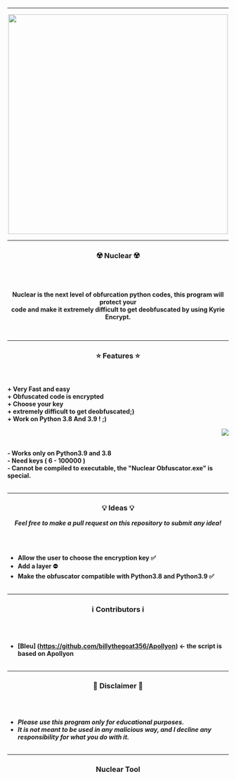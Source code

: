 -----

<p align="center">
<img src="https://user-images.githubusercontent.com/103894335/163794304-eaa34d32-41c4-47ce-a07e-08e83915b631.png", width="500", height="500">
</p>

-----

### <p align="center">☢️ Nuclear ☢️</p>

<br><br>
<p align="center">
<strong>
Nuclear is the next level of obfurcation python codes, this program will protect your
<br>
code and make it extremely difficult to get deobfuscated by using Kyrie Encrypt.
</strong>
</p>
<br>

-----

### <p align="center">⭐ Features ⭐</p>

<br><br>
<strong>+ Very Fast and easy</strong>
<br>
<strong>+ Obfuscated code is encrypted</strong>
<br>
<strong>+ Choose your key</strong>
<br>
<strong>+ extremely difficult to get deobfuscated;)</strong>
<br>
<strong>+ Work on Python 3.8 And 3.9 ! ;)</strong>
<br>

<p align="right">
<img src="https://user-images.githubusercontent.com/103894335/163794304-eaa34d32-41c4-47ce-a07e-08e83915b631.png">
</p>

<br>
<strong>- Works only on Python3.9 and 3.8</strong>
<br>
<strong>- Need keys ( 6 - 100000 )
<br>
<strong>- Cannot be compiled to executable, the "Nuclear Obfuscator.exe" is special. </strong>
<br><br>

-----


### <p align="center">💡 Ideas 💡</p>

<p align="center"><strong><i>Feel free to make a pull request on this repository to submit any idea!</i></strong</p>

<br><br>
* Allow the user to choose the encryption key ✅
* Add a layer ⛔
* Make the obfuscator compatible with Python3.8 and Python3.9 ✅
<br><br>

-----
  
### <p align="center">ℹ️ Contributors ℹ️</p>

<br><br>
* [Bleu] (https://github.com/billythegoat356/Apollyon) <- the script is based on Apollyon
<br><br>
  
-----

### <p align="center">📌 Disclaimer 📌</p>

<br><br>
* ***Please use this program only for educational purposes.***
* ***It is not meant to be used in any malicious way, and I decline any responsibility for what you do with it.***
<br><br>

-----

### <p align="center">Nuclear Tool</p>
